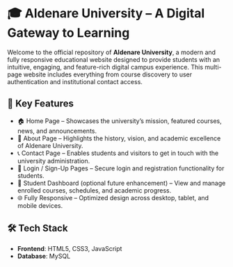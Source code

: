 # 🎓 Aldenare University – A Digital Gateway to Learning

Welcome to the official repository of **Aldenare University**, a modern and fully responsive educational website designed to provide students with an intuitive, engaging, and feature-rich digital campus experience. This multi-page website includes everything from course discovery to user authentication and institutional contact access.

## 🌟 Key Features

- 🏠 Home Page – Showcases the university’s mission, featured courses, news, and announcements.
- 📖 About Page – Highlights the history, vision, and academic excellence of Aldenare University.
- 📞 Contact Page – Enables students and visitors to get in touch with the university administration.
- 🔐 Login / Sign-Up Pages – Secure login and registration functionality for students.
- 🎯 Student Dashboard (optional future enhancement) – View and manage enrolled courses, schedules, and academic progress.
- 🌐 Fully Responsive – Optimized design across desktop, tablet, and mobile devices.

## 🛠️ Tech Stack

- **Frontend**: HTML5, CSS3, JavaScript
- **Database**:  MySQL 






